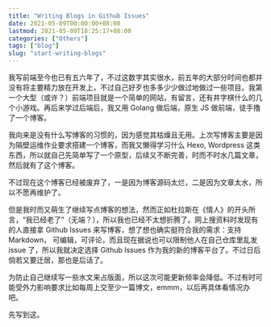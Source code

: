 ```yaml
---
title: "Writing Blogs in Github Issues"
date: 2021-05-09T00:00:00+08:00
lastmod: 2021-05-09T18:25:17+08:00
categories: ["Others"]
tags: ["blog"]
slug: "start-writing-blogs"
---
```


我写前端至今也已有五六年了，不过这数字其实很水，前五年的大部分时间也都并没有将主要精力放在开发上，不过自己好歹也多多少少做过地做过一些项目。我第一个大型（或许？）前端项目就是一个简单的网站，有留言，还有井字棋什么的几个小游戏。再后来学过后端后，我又用 Golang 做后端，原生 JS 做前端，徒手撸了一个博客。

我向来是没有什么写博客的习惯的，因为感觉其枯燥且无用。上次写博客主要是因为隔壁运维作业要求搭建一个博客，而我又懒得学习什么 Hexo, Wordpress 这类东西，所以就自己先简单写了一个原型，后续又不断完善，时而不时水几篇文章，然后就有了这个博客。

不过现在这个博客已经被废弃了，一是因为博客源码太烂，二是因为文章太水，所以不愿再维护了。

但是我时而又萌生了继续写点博客的想法，然而正如杜拉斯在《情人》的开头所言，“我已经老了”（无端？），所以我也已经不太想折腾了。网上搜资料时发现有的人直接拿 Github Issues 来写博客，想了想也确实挺符合我的需求：支持 Markdown， 可编辑，可评论，而且现在据说也可以限制他人在自己仓库里乱发 issue 了，所以我就决定选择 Github Issues 作为我的新的博客平台了。不过日后倘若又要迁居，那也是后话了。

为防止自己继续写一些水文来占版面，所以这次可能更新频率会降低。不过有时可能受外力影响要求比如每周上交至少一篇博文，emmm，以后再具体看情况办吧。

先写到这。